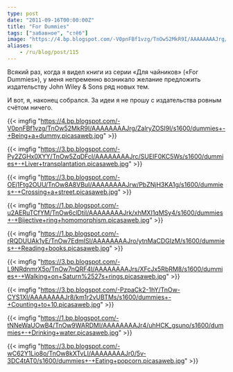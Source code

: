 ```yaml
---
type: post
date: "2011-09-16T00:00:00Z"
title: "For Dummies"
tags: ["забавное", "стёб"]
image: "https://4.bp.blogspot.com/-V0pnFBf1vzg/TnOw52MkR9I/AAAAAAAAJrg/ZalryZOSI9I/s1600/dummies+-+Being+a+dummy.picasaweb.jpg"
aliases:
    - /ru/blog/post/115
---
```


Всякий раз, когда я видел книги из серии «Для чайников» («For Dummies»), у меня непременно возникало желание предложить издательству John Wiley & Sons ряд новых тем.

И вот, я, наконец собрался. За идеи я не прошу с издательства ровным счётом ничего.

{{< imgfig "https://4.bp.blogspot.com/-V0pnFBf1vzg/TnOw52MkR9I/AAAAAAAAJrg/ZalryZOSI9I/s1600/dummies+-+Being+a+dummy.picasaweb.jpg" >}}

<!--more-->

{{< imgfig "https://3.bp.blogspot.com/-Py2ZGHx0XYY/TnOw5ZqDFcI/AAAAAAAAJrc/SUEIF0KC5Ws/s1600/dummies+-+Liver+transplantation.picasaweb.jpg" >}}

{{< imgfig "https://3.bp.blogspot.com/-OEj1Ftg2OUU/TnOw8A8VBuI/AAAAAAAAJrw/PbZNjH3KA1g/s1600/dummies+-+Crossing+a+street.picasaweb.jpg" >}}

{{< imgfig "https://1.bp.blogspot.com/-u2AERuTCfYM/TnOw6clDtiI/AAAAAAAAJrk/xhMXI1qMSy4/s1600/dummies+-+Bijective+ring+homomorphism.picasaweb.jpg" >}}

{{< imgfig "https://1.bp.blogspot.com/-rRQDUUAk1yE/TnOw7EdmISI/AAAAAAAAJro/ytnMaCDGIzM/s1600/dummies+-+Reading+books.picasaweb.jpg" >}}

{{< imgfig "https://3.bp.blogspot.com/-L9NRdnmrX5o/TnOw7nQRF4I/AAAAAAAAJrs/XFcJx5RbRM8/s1600/dummies+-+Walking+on+Saturn%2527s+rings.picasaweb.jpg" >}}

{{< imgfig "https://3.bp.blogspot.com/-PzpaCk2-1hY/TnOw-CYS1XI/AAAAAAAAJr8/km1r2vUBTMs/s1600/dummies+-+Counting+to+10.picasaweb.jpg" >}}

{{< imgfig "https://1.bp.blogspot.com/-tNNeWaUOwB4/TnOw9WARDMI/AAAAAAAAJr4/uhHCK_gsuno/s1600/dummies+-+Drinking+water.picasaweb.jpg" >}}

{{< imgfig "https://3.bp.blogspot.com/-wC62Y1Lio8o/TnOw8kXTvLI/AAAAAAAAJr0/5v-3DC4tAT0/s1600/dummies+-+Eating+popcorn.picasaweb.jpg" >}}
